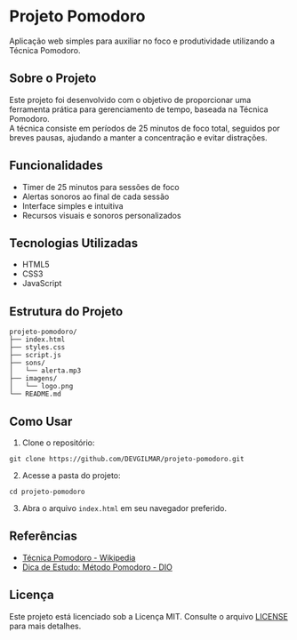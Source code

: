 # Projeto Pomodoro

Aplicação web simples para auxiliar no foco e produtividade utilizando a Técnica Pomodoro.

## Sobre o Projeto

Este projeto foi desenvolvido com o objetivo de proporcionar uma ferramenta prática para gerenciamento de tempo, baseada na Técnica Pomodoro.  
A técnica consiste em períodos de 25 minutos de foco total, seguidos por breves pausas, ajudando a manter a concentração e evitar distrações.

## Funcionalidades

- Timer de 25 minutos para sessões de foco
- Alertas sonoros ao final de cada sessão
- Interface simples e intuitiva
- Recursos visuais e sonoros personalizados

## Tecnologias Utilizadas

- HTML5  
- CSS3  
- JavaScript

## Estrutura do Projeto

```
projeto-pomodoro/
├── index.html
├── styles.css
├── script.js
├── sons/
│   └── alerta.mp3
├── imagens/
│   └── logo.png
└── README.md
```



## Como Usar

1. Clone o repositório:

```
git clone https://github.com/DEVGILMAR/projeto-pomodoro.git
```

2. Acesse a pasta do projeto:

```
cd projeto-pomodoro
```

3. Abra o arquivo `index.html` em seu navegador preferido.

## Referências

- [Técnica Pomodoro - Wikipedia](https://pt.wikipedia.org/wiki/T%C3%A9cnica_Pomodoro)
- [Dica de Estudo: Método Pomodoro - DIO](https://www.dio.me/articles/dica-de-estudo-metodo-pomodoro)

## Licença

Este projeto está licenciado sob a Licença MIT. Consulte o arquivo [LICENSE](LICENSE) para mais detalhes.



